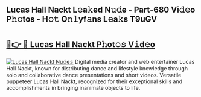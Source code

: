 ## Lucas Hall Nackt L𝚎a𝚔ed N𝚞𝚍e - Part-680 Vi𝚍𝚎o P𝚑𝚘tos - H𝚘𝚝 O𝚗𝚕yf𝚊ns L𝚎a𝚔s T9uGV

# <h2><a href="http://kf9xc8.oniu.top/?m=Lucas+Hall+Nackt">🔗👉 🔴 Lucas Hall Nackt P𝚑ot𝚘𝚜 V𝚒d𝚎o</a></h2>

[![Lucas Hall Nackt Nu𝚍e𝚜](https://i.imgur.com/0qMVB7G.gif)](http://kf9xc8.oniu.top/?m=Lucas+Hall+Nackt)
Digital media creator and web entertainer Lucas Hall Nackt, known for distributing dance and lifestyle knowledge through solo and collaborative dance presentations and short videos. Versatile puppeteer Lucas Hall Nackt, recognized for their exceptional skills and accomplishments in bringing inanimate objects to life.  
